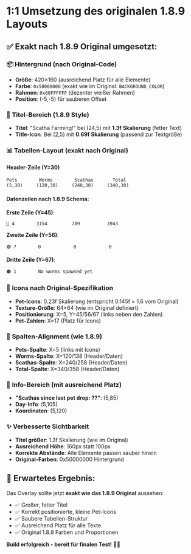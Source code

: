 # 1:1 Umsetzung des originalen 1.8.9 Layouts

## ✅ **Exakt nach 1.8.9 Original umgesetzt:**

### 📦 **Hintergrund (nach Original-Code)**
- **Größe**: 420×160 (ausreichend Platz für alle Elemente)
- **Farbe**: `0x50000000` (exakt wie im Original: `BACKGROUND_COLOR`)
- **Rahmen**: `0x60FFFFFF` (dezenter weißer Rahmen)
- **Position**: (-5,-5) für sauberen Offset

### 🎯 **Titel-Bereich (1.8.9 Style)**
- **Titel**: "Scatha Farming!" bei (24,5) mit **1.3f Skalierung** (fetter Text)
- **Title-Icon**: Bei (2,5) mit **0.69f Skalierung** (passend zur Textgröße)

### 📊 **Tabellen-Layout (exakt nach Original)**

#### **Header-Zeile (Y=30)**
```
Pets        Worms        Scathas       Total
(5,30)     (120,30)     (240,30)     (340,30)
```

#### **Datenzeilen nach 1.8.9 Schema:**

**Erste Zeile (Y=45)**:
```
🔵 4        3154         789          3943
```

**Zweite Zeile (Y=56)**:
```  
🟣 7        0            0            0
```

**Dritte Zeile (Y=67)**:
```
🟠 1        No worms spawned yet
```

### 🎨 **Icons nach Original-Spezifikation**
- **Pet-Icons**: 0.23f Skalierung (entspricht 0.145f × 1.6 vom Original)
- **Texture-Größe**: 64×64 (wie im Original definiert)
- **Positionierung**: X=5, Y=45/56/67 (links neben den Zahlen)
- **Pet-Zahlen**: X=17 (Platz für Icons)

### 📐 **Spalten-Alignment (wie 1.8.9)**
- **Pets-Spalte**: X=5 (links mit Icons)  
- **Worms-Spalte**: X=120/138 (Header/Daten)
- **Scathas-Spalte**: X=240/258 (Header/Daten)
- **Total-Spalte**: X=340/358 (Header/Daten)

### 📝 **Info-Bereich (mit ausreichend Platz)**
- **"Scathas since last pet drop: ??"**: (5,85)
- **Day-Info**: (5,105) 
- **Koordinaten**: (5,120)

### ✨ **Verbesserte Sichtbarkeit**
- **Titel größer**: 1.3f Skalierung (wie im Original)
- **Ausreichend Höhe**: 160px statt 100px
- **Korrekte Abstände**: Alle Elemente passen sauber hinein
- **Original-Farben**: 0x50000000 Hintergrund

## 🎯 **Erwartetes Ergebnis:**
Das Overlay sollte jetzt **exakt wie das 1.8.9 Original** aussehen:
- ✅ Großer, fetter Titel
- ✅ Korrekt positionierte, kleine Pet-Icons  
- ✅ Saubere Tabellen-Struktur
- ✅ Ausreichend Platz für alle Texte
- ✅ Original 1.8.9 Farben und Proportionen

**Build erfolgreich - bereit für finalen Test!** 🎯🚀